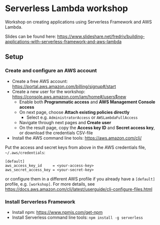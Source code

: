 # Serverless Lambda workshop

Workshop on creating applications using Serverless Framework and AWS Lambda.

Slides can be found here: https://www.slideshare.net/fredriv/building-applications-with-serverless-framework-and-aws-lambda

## Setup

### Create and configure an AWS account

- Create a free AWS account: https://portal.aws.amazon.com/billing/signup#/start
- Create a new user for the workshop: https://console.aws.amazon.com/iam/home#/users$new
  - Enable both **Programmatic access** and **AWS Management Console access**
  - On next page, choose **Attach existing policies directly**
    - Select e.g. `AdministratorAccess` or `AWSLambdaFullAccess`
  - Navigate through next pages and **Create user**
  - On the result page, copy the **Access key ID** and **Secret access key**, or download the credentials CSV-file
- Install the AWS command line tools: https://aws.amazon.com/cli/

Put the access and secret keys from above in the AWS credentials file, `~/.aws/credentials`:
```
[default]
aws_access_key_id     = <your-access-key>
aws_secret_access_key = <your-secret-key>
```
or configure them in a different AWS profile if you already have a `[default]` profile, e.g. `[workshop]`. For more details, see https://docs.aws.amazon.com/cli/latest/userguide/cli-configure-files.html

### Install Serverless Framework

- Install npm: https://www.npmjs.com/get-npm
- Install Serverless command line tools: `npm install -g serverless`
